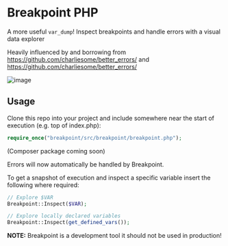 # Breakpoint PHP

A more useful `var_dump`!
Inspect breakpoints and handle errors with a visual data explorer

Heavily influenced by and borrowing from https://github.com/charliesome/better_errors/
and https://github.com/charliesome/better_errors/

![image](http://i.imgur.com/F7QGBDb.png)

## Usage

Clone this repo into your project and include somewhere near the start of 
execution (e.g. top of index.php):

```php
require_once("breakpoint/src/breakpoint/breakpoint.php");
```

(Composer package coming soon)

Errors will now automatically be handled by Breakpoint.

To get a snapshot of execution and inspect a specific variable insert the
following where required:

```php
// Explore $VAR
Breakpoint::Inspect($VAR);

// Explore locally declared variables
Breakpoint::Inspect(get_defined_vars());
```

**NOTE:** Breakpoint is a development tool it should not be used in production!
